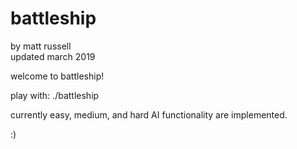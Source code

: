 # battleship
by matt russell<br>
updated march 2019


welcome to battleship!

play with: ./battleship

currently easy, medium, and hard AI functionality are implemented. 

:)

